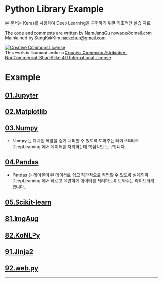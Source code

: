 # Python Library Example

본 문서는 Keras를 사용하여 Deep Learning을 구현하기 위한 기초적인 실습 자료. 

The code and comments are written by NamJungGu <nowage@gmail.com> <br>
Maintained by  SungKukKim <nackchun@gmail.com> <br>

<a rel="license" href="http://creativecommons.org/licenses/by-nc-sa/4.0/"><img alt="Creative Commons License" style="border-width:0" src="https://i.creativecommons.org/l/by-nc-sa/4.0/88x31.png" /></a><br />This work is licensed under a <a rel="license" href="http://creativecommons.org/licenses/by-nc-sa/4.0/">Creative Commons Attribution-NonCommercial-ShareAlike 4.0 International License</a>.




# Example
## [01.Jupyter](./01.Jupyter)
## [02.Matplotlib](./02.Matplotlib)
## [03.Numpy](./03.Numpy)
* Numpy 는 다차원 배열을 쉽게 처리할 수 있도록 도와주는 라이브러리로 DeepLearning 에서 데이터를 처리하는데 핵심적인 도구입니다.


## [04.Pandas](./04.Pandas)
* Pandas 는 레이블이 된 데이터로 쉽고 직관적으로 작업할 수 있도록 설계되어 DeepLearning 에서 빠르고 유연하게 데이터를 처리하도록 도와주는 라이브러리입니다.


## [05.Scikit-learn](./05.Scikit-learn)
## [81.ImgAug](./81.ImgAug)
## [82.KoNLPy](./82.KoNLPy)
## [91.Jinja2](./91.Jinja2)
## [92.web.py](./92.web.py)
---




